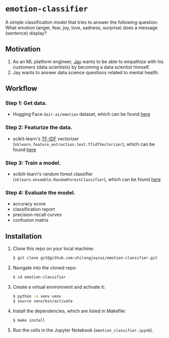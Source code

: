 # `emotion-classifier`
A simple classification model that tries to answer the following question: What emotion (anger, fear, joy, love, sadness, surprise) does a message (sentence) display?

## Motivation
1. As an ML platform engineer, [Jay](https://www.linkedin.com/in/shilongjaycui/) wants to be able to empathize with his customers (data scientists) by becoming a data scientist himself.
2. Jay wants to answer data science questions related to mental health.

## Workflow
### Step 1: Get data.
- Hugging Face `dair-ai/emotion` dataset, which can be found [here](https://huggingface.co/datasets/dair-ai/emotion)

### Step 2: Featurize the data.
- scikit-learn's [TF-IDF](https://en.wikipedia.org/wiki/Tf%E2%80%93idf) vectorizer (`sklearn.feature_extraction.text.TfidfVectorizer`), which can be found [here](https://scikit-learn.org/stable/modules/generated/sklearn.feature_extraction.text.TfidfVectorizer.html#sklearn.feature_extraction.text.TfidfVectorizer)

### Step 3: Train a model.
- sciklit-learn's random forest classifier (`sklearn.ensemble.RandomForestClassifier`), which can be found [here](https://scikit-learn.org/stable/modules/generated/sklearn.ensemble.RandomForestClassifier.html#sklearn-ensemble-randomforestclassifier)

### Step 4: Evaluate the model.
- accuracy score
- classification report
- precision-recall curves
- confusion matrix
## Installation
1. Clone this repo on your local machine:
   ```bash
   $ git clone git@github.com:shilongjaycui/emotion-classifier.git
   ```
2. Navigate into the cloned repo:
   ```bash
   $ cd emotion-classifier
   ```
3. Create a virtual environment and activate it:
   ```bash
   $ python -m venv venv
   $ source venv/bin/activate
   ```
4. Install the dependencies, which are listed in Makefile:
   ```bash
   $ make install
   ```
5. Run the cells in the Jupyter Notebook (`emotion_classifier.ipynb`).
